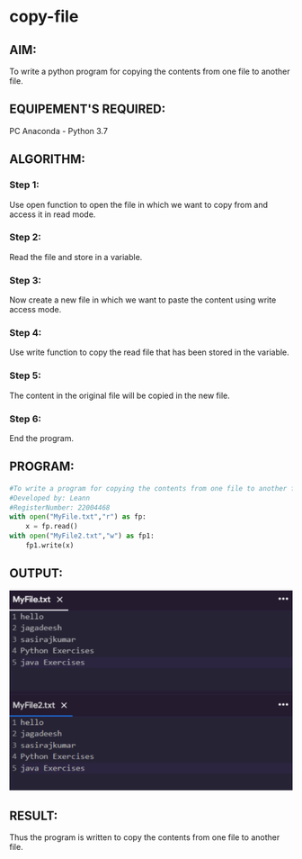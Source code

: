 # copy-file
## AIM:
To write a python program for copying the contents from one file to another file.
## EQUIPEMENT'S REQUIRED: 
PC
Anaconda - Python 3.7
## ALGORITHM: 
### Step 1:
Use open function to open the file in which we want to copy from and access it in read mode.

### Step 2:
Read the file and store in a variable.

### Step 3:
Now create a new file in which we want to paste the content using write access mode.

### Step 4:
Use write function to copy the read file that has been stored in the variable.

### Step 5:
The content in the original file will be copied in the new file.

### Step 6:
End the program.
## PROGRAM:
```PYTHON
#To write a program for copying the contents from one file to another file.
#Developed by: Leann
#RegisterNumber: 22004468
with open("MyFile.txt","r") as fp:
    x = fp.read()
with open("MyFile2.txt","w") as fp1:
    fp1.write(x)
```
## OUTPUT:
![output](a.png)

## RESULT:
Thus the program is written to copy the contents from one file to another file.